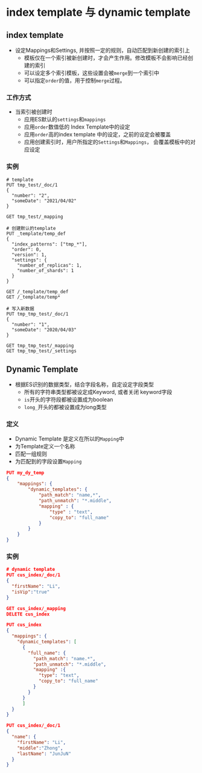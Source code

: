 # index template 与 dynamic template

## index template

- 设定Mappings和Settings, 并按照一定的规则，自动匹配到新创建的索引上
  - 模板仅在一个索引被新创建时，才会产生作用。修改模板不会影响已经创建的索引
  - 可以设定多个索引模板，这些设置会被`merge`到一个索引中
  - 可以指定`order`的值，用于控制`merge`过程。



### 工作方式

- 当索引被创建时
  - 应用ES默认的`settings`和`mappings`
  - 应用`order`数值低的 Index Template中的设定
  - 应用`order`高的index template 中的设定，之前的设定会被覆盖
  - 应用创建索引时，用户所指定的`Settings`和`Mappings`， 会覆盖模板中的对应设定

### 实例

```http
# template
PUT tmp_test/_doc/1
{
  "number": "2",
  "someDate": "2021/04/02"
}

GET tmp_test/_mapping

# 创建默认的template
PUT _template/temp_def
{
  "index_patterns": ["tmp_*"],
  "order": 0,
  "version": 1,
  "settings": {
    "number_of_replicas": 1,
    "number_of_shards": 1
  }
}

GET /_template/temp_def
GET /_template/temp*

# 写入新数据
PUT tmp_tmp_test/_doc/1
{
  "number": "1",
  "someDate": "2020/04/03"
}

GET tmp_tmp_test/_mapping
GET tmp_tmp_test/_settings
```

## Dynamic Template

- 根据ES识别的数据类型，结合字段名称，自定设定字段类型
  - 所有的字符串类型都被设定成Keyword, 或者关闭 keyword字段
  - `is`开头的字符段都被设置成为boolean
  - `long_`开头的都被设置成为long类型

### 定义

- Dynamic Template 是定义在所以的`Mapping`中
- 为Template定义一个名称
- 匹配一组规则
- 为匹配到的字段设置`Mapping`

```json
PUT my_dy_temp
{
    "mappings": {
        "dynamic_templates": {
            "path_match": "name,*",
            "path_unmatch": "*.middle",
            "mapping" : {
                "type" : "text",
                "copy_to": "full_name"
            }
        }
    }
}
```

### 实例

```json
# dynamic template
PUT cus_index/_doc/1
{
  "firstName": "Li",
  "isVip":"true"
}

GET cus_index/_mapping
DELETE cus_index

PUT cus_index
{
  "mappings": {
    "dynamic_templates": [
      {
        "full_name": {
          "path_match": "name.*",
          "path_unmatch": "*.middle",
          "mapping" :{
            "type": "text",
            "copy_to": "full_name"
          }
        }
      }
      ]
  }
}

PUT cus_index/_doc/1
{
  "name": {
    "firstName": "Li",
    "middle":"Zhong",
    "lastName": "JunJuN"
  }
}

```

